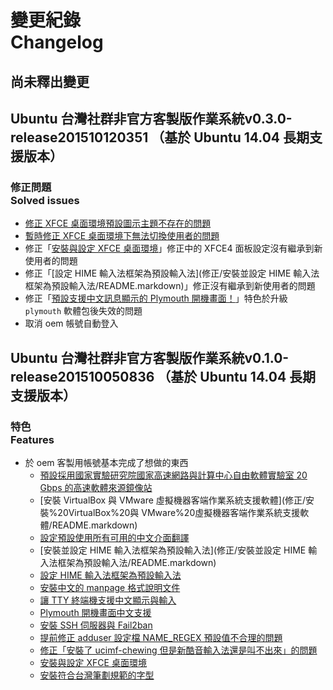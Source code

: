 # 變更紀錄<br />Changelog
## 尚未釋出變更

## Ubuntu 台灣社群非官方客製版作業系統v0.3.0-release201510120351 （基於 Ubuntu 14.04 長期支援版本）
### 修正問題<br />Solved issues
* [修正 XFCE 桌面環境預設圖示主題不存在的問題](修正/修正%20XFCE%20桌面環境預設圖示主題不存在的問題/README.markdown)
* [暫時修正 XFCE 桌面環境下無法切換使用者的問題](修正/暫時修正%20XFCE%20桌面環境下無法切換使用者的問題/README.markdown)
* 修正「[安裝與設定 XFCE 桌面環境](修正/安裝與設定%20XFCE%20桌面環境/README.markdown)」修正中的 XFCE4 面板設定沒有繼承到新使用者的問題
* 修正「[設定 HIME 輸入法框架為預設輸入法](修正/安裝並設定 HIME 輸入法框架為預設輸入法/README.markdown)」修正沒有繼承到新使用者的問題
* 修正「[預設支援中文訊息顯示的 Plymouth 開機畫面！](修正/Plymouth%20開機畫面中文支援/README.markdown)」特色於升級 `plymouth` 軟體包後失效的問題
* 取消 oem 帳號自動登入

## Ubuntu 台灣社群非官方客製版作業系統v0.1.0-release201510050836 （基於 Ubuntu 14.04 長期支援版本）
### 特色<br />Features
* 於 oem 客製用帳號基本完成了想做的東西
    * [預設採用國家實驗研究院國家高速網路與計算中心自由軟體實驗室 20 Gbps 的高速軟體來源鏡像站](修正/預設採用國家實驗研究院國家高速網路與計算中心自由軟體實驗室%2020%20Gbps%20的高速軟體來源鏡像站/README.markdown)
    * [安裝 VirtualBox 與 VMware 虛擬機器客端作業系統支援軟體](修正/安裝%20VirtualBox%20與 VMware%20虛擬機器客端作業系統支援軟體/README.markdown)
    * [設定預設使用所有可用的中文介面翻譯](修正/設定預設使用所有可用的中文介面翻譯/README.markdown)
    * [安裝並設定 HIME 輸入法框架為預設輸入法](修正/安裝並設定 HIME 輸入法框架為預設輸入法/README.markdown)
    * [設定 HIME 輸入法框架為預設輸入法](修正/設定%20HIME%20輸入法框架為預設輸入法/README.markdown)
    * [安裝中文的 manpage 格式說明文件](修正/安裝中文的%20manpage%20格式說明文件/README.markdown)
    * [讓 TTY 終端機支援中文顯示與輸入](修正/讓%20TTY%20終端機支援中文顯示與輸入/README.markdown)
    * [Plymouth 開機畫面中文支援](修正/Plymouth%20開機畫面中文支援/README.markdown)
    * [安裝 SSH 伺服器與 Fail2ban](修正/安裝%20SSH%20伺服器與%20Fail2ban/README.markdown)
    * [提前修正 adduser 設定檔 NAME_REGEX 預設值不合理的問題](https://github.com/Vdragon/Vubuntu/tree/master/Patches/%E5%9F%BA%E6%9C%AC%E7%B3%BB%E7%B5%B1%E8%A8%AD%E5%AE%9A(Basic%20system%20configurations)/%E4%BD%BF%E7%94%A8%E8%80%85%E7%AE%A1%E7%90%86(User%20management)/adduser/%E6%8F%90%E5%89%8D%E4%BF%AE%E6%AD%A3%20adduser%20%E8%A8%AD%E5%AE%9A%E6%AA%94%20NAME_REGEX%20%E9%A0%90%E8%A8%AD%E5%80%BC%E4%B8%8D%E5%90%88%E7%90%86%E7%9A%84%E5%95%8F%E9%A1%8C)
    * [修正「安裝了 ucimf-chewing 但是新酷音輸入法還是叫不出來」的問題](https://github.com/Vdragon/Vubuntu/tree/master/Patches/%E8%AA%9E%E8%A8%80%E8%A8%AD%E5%AE%9A(Locale%20settings)/TTY%20%E7%B5%82%E7%AB%AF%E6%A9%9F%E4%B8%AD%E6%96%87%E6%94%AF%E6%8F%B4/%E4%BF%AE%E6%AD%A3%E3%80%8C%E5%AE%89%E8%A3%9D%E4%BA%86%20ucimf-chewing%20%E4%BD%86%E6%98%AF%E6%96%B0%E9%85%B7%E9%9F%B3%E8%BC%B8%E5%85%A5%E6%B3%95%E9%82%84%E6%98%AF%E5%8F%AB%E4%B8%8D%E5%87%BA%E4%BE%86%E3%80%8D%E7%9A%84%E5%95%8F%E9%A1%8C)
    * [安裝與設定 XFCE 桌面環境](修正/安裝與設定%20XFCE%20桌面環境/README.markdown)
    * [安裝符合台灣筆劃規範的字型](修正/安裝符合台灣筆劃規範的字型/README.markdown)
